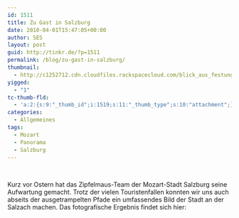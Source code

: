 ```yaml
---
id: 1511
title: Zu Gast in Salzburg
date: 2010-04-01T15:47:05+00:00
author: SES
layout: post
guid: http://tinkr.de/?p=1511
permalink: /blog/zu-gast-in-salzburg/
thumbnail:
  - http://c1252712.cdn.cloudfiles.rackspacecloud.com/blick_aus_festung_altstadt_240.jpg
yigged:
  - "1"
tc-thumb-fld:
  - 'a:2:{s:9:"_thumb_id";i:1519;s:11:"_thumb_type";s:10:"attachment";}'
categories:
  - Allgemeines
tags:
  - Mozart
  - Panorama
  - Salzburg
---
```

<img loading="lazy" src="/assets/2010/04/blick_aus_festung_altstadt_sml.jpg" alt="" title="Blick auf Festung Hohensalzburg und Altstadt"    srcset="/assets/2010/04/blick_aus_festung_altstadt_sml.jpg 606w, /assets/2010/04/blick_aus_festung_altstadt_sml-300x173.jpg 300w" sizes="(max-width: 606px) 100vw, 606px" />

Kurz vor Ostern hat das Zipfelmaus-Team der Mozart-Stadt Salzburg seine Aufwartung gemacht. Trotz der vielen Touristenfallen konnten wir uns auch abseits der ausgetrampelten Pfade ein umfassendes Bild der Stadt an der Salzach machen. Das fotografische Ergebnis findet sich hier:

[<img loading="lazy" src="/assets/2010/04/hohensalzburg_festung_berge_sml.jpg" alt="" title="Blick von Hohensalzburg Richtung Berge"    srcset="/assets/2010/04/hohensalzburg_festung_berge_sml.jpg 606w, /assets/2010/04/hohensalzburg_festung_berge_sml-300x51.jpg 300w" sizes="(max-width: 606px) 100vw, 606px" />](/assets/2010/04/hohensalzburg_festung_berge_s.jpg)

[<img loading="lazy" src="/assets/2010/04/blick_auf_altstadt_sml.jpg" alt="" title="Blick auf Altstadt - Salzburg"    srcset="/assets/2010/04/blick_auf_altstadt_sml.jpg 606w, /assets/2010/04/blick_auf_altstadt_sml-300x100.jpg 300w" sizes="(max-width: 606px) 100vw, 606px" />](/assets/2010/04/blick_auf_altstadt_s.jpg)
